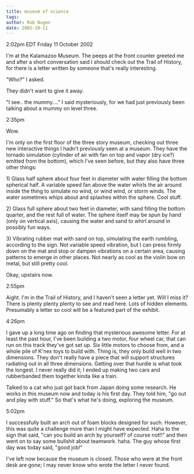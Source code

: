 ```yaml
---
title: museum of science
tags: 
author: Rob Nugen
date: 2002-10-11
---
```


<p class=date>2:02pm EDT Friday 11 October 2002</p>

<p>I'm at the Kalamazoo Museum.  The peeps at the front counter
greeted me and after a short conversation said I should check out the
Trail of History, for there is a letter written by someone that's
really interesting.</p>

<p>"Who?" I asked.</p>

<p>They didn't want to give it away.</p>

<p>"I see..  the mummy...." I said mysteriously, for we had just
previously been talking about a mummy on level three.</p>

<p class=date>2:35pm</p>

<p>Wow.</p>

<p>I'm only on the first floor of the three story museum, checking
out three new interactive things I hadn't previously seen at a
museum.  They have the tornado simulation (cylinder of air with fan on
top and vapor (dry ice?) emitted from the bottom), which I've seen
before, but they also have three other things:</p>

<p>1) Glass half sphere about four feet in diameter with water filling the
bottom spherical half.  A variable speed fan above the water whirls
the air around inside the thing to simulate no wind, or wind wind, or
storm winds.  The water sometimes whips about and splashes within the
sphere.  Cool stuff.</p>

<p>2) Glass full sphere about two feet in diameter, with sand filling
the bottom quarter, and the rest full of water.  The sphere itself may
be spun by hand (only on vertical axis), causing the water and sand to
whirl around in possibly fun ways.</p>

<p>3) Vibrating rubber mat with sand on top, simulating the earth
rumbling, according to the sign.  Not variable speed vibration, but I
can press firmly down on the mat and stop or dampen vibrations on a
certain area, causing patterns to emerge in other places.  Not nearly
as cool as the violin bow on metal, but still pretty cool.</p>

<p>Okay, upstairs now.</p>

<p class=date>2:55pm</p>

<p>Aight.  I'm in the Trail of History, and I haven't seen a letter
yet.  Will I miss it?  There is plenty plenty plenty to see and read
here.  Lots of hidden elements.  Presumably a letter so cool will be a
featured part of the exhibit.</p>

<p class=date>4:26pm</p>

<p>I gave up a long time ago on finding that mysterious awesome
letter.  For at least the past hour, I've been building a two motor,
four wheel car, that can run on this track they've got set up.  Six
little motors to choose from, and a whole pile of K'nex toys to build
with.  Thing is, they only build well in two dimensions.  They don't
really have a piece that will support structures radiating out in all
three dimensions.  Getting over that hurdle is what took the longest.
I never really did it; I ended up making two cars and rubberbanded
them together kinda like a train.</p>

<p>Talked to a cat who just got back from Japan doing some research.
He works in this museum now and today is his first day.  They told
him, "go out and play with stuff."  So that's what he's doing,
exploring the museum.</p>

<p class=date>5:02pm</p>

<p>I successfully built an arch out of foam blocks designed for such.
However, this was quite a challenge more than I might have expected.
Haha to the sign that said, "can you build an arch by yourself?  of
course not!!" and then went on to say some bullshit about teamwork.
haha.  The guy whose first day was today said, "good job!"</p>

<p>I've left now because the museum is closed.  Those who were at the
front desk are gone; I may never know who wrote the letter I never
found.</p>
